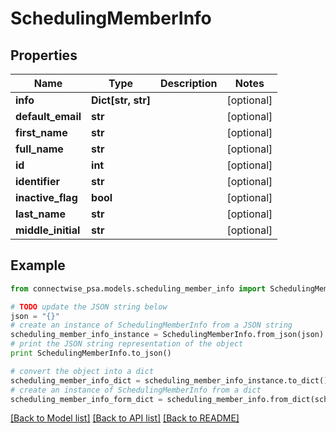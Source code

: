# SchedulingMemberInfo


## Properties
Name | Type | Description | Notes
------------ | ------------- | ------------- | -------------
**info** | **Dict[str, str]** |  | [optional] 
**default_email** | **str** |  | [optional] 
**first_name** | **str** |  | [optional] 
**full_name** | **str** |  | [optional] 
**id** | **int** |  | [optional] 
**identifier** | **str** |  | [optional] 
**inactive_flag** | **bool** |  | [optional] 
**last_name** | **str** |  | [optional] 
**middle_initial** | **str** |  | [optional] 

## Example

```python
from connectwise_psa.models.scheduling_member_info import SchedulingMemberInfo

# TODO update the JSON string below
json = "{}"
# create an instance of SchedulingMemberInfo from a JSON string
scheduling_member_info_instance = SchedulingMemberInfo.from_json(json)
# print the JSON string representation of the object
print SchedulingMemberInfo.to_json()

# convert the object into a dict
scheduling_member_info_dict = scheduling_member_info_instance.to_dict()
# create an instance of SchedulingMemberInfo from a dict
scheduling_member_info_form_dict = scheduling_member_info.from_dict(scheduling_member_info_dict)
```
[[Back to Model list]](../README.md#documentation-for-models) [[Back to API list]](../README.md#documentation-for-api-endpoints) [[Back to README]](../README.md)


